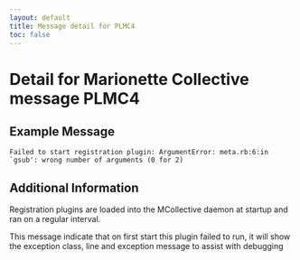 ```yaml
---
layout: default
title: Message detail for PLMC4
toc: false
---
```


Detail for Marionette Collective message PLMC4
===========================================

Example Message
---------------

    Failed to start registration plugin: ArgumentError: meta.rb:6:in `gsub': wrong number of arguments (0 for 2)

Additional Information
----------------------

Registration plugins are loaded into the MCollective daemon at startup and ran on a regular interval.

This message indicate that on first start this plugin failed to run, it will show the exception class, line and exception message to assist with debugging
